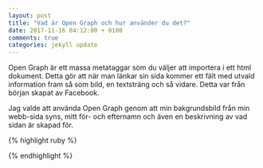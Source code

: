 ```yaml
---
layout: post
title: "Vad är Open Graph och hur använder du det?"
date: 2017-11-16 04:12:00 + 0100
comments: true
categories: jekyll update
---
```


Open Graph är ett massa metataggar som du väljer att importera i ett html dokument. Detta gör att när man länkar sin sida kommer ett fält med utvald information fram så som bild, en textsträng och så vidare. Detta var från början skapat av Facebook.

Jag valde att använda Open Graph genom att min bakgrundsbild från min webb-sida syns, mitt för- och efternamn och även en beskrivning av vad sidan är skapad för.



{% highlight ruby %}
<title>Marcus Wallin</title>
<meta property="og:title" content="Marcus Wallin" />
<meta property="og:type" content="website" />
<meta property="og:url" content="https://mackanw3.github.io" />
<meta property="og:image" content="https://mackanw3.github.io/img/dator.jpg" />
<meta property="og:description" content="Denna hemsida är skapad för kursen 1Dv022 på Lnu i Kalmar" />
{% endhighlight %}